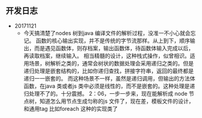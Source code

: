 ## 开发日志

* 20171121
    * 今天搞清楚了nodes 树到java 编译文件的解析过程，没准一不小心就会忘记。
    函数的核心输出实现，并不是传统的字节流那样。从上到下，顺序输出，而是遇见函数体，则存档案，输出函数体，待函数体输入完成以后，再读取档案，继续输入。
    相当精髓的设计，这种栈式操作，似曾相识。适用场景，树解析之类的，通常会树状的数据处理会采用递归之类的。但是递归处理是嵌套结构的，比如你递归查找，拼接字符串，返回的最终都是递归一一嵌套的。
    而这种场景不一样，虽然是递归调用，但输出的方法体函数，在java 类或者js 类中必须是线性的，而不是嵌套的。这种处理是递归处理不了的。十分震撼。
    2：06，一步一步来，现在能解析成 node 节点树，知道怎么用节点生成匀称的js 文件了，现在差，模板文件的设计，和通用tag 比如foreach 这种的实现类了
